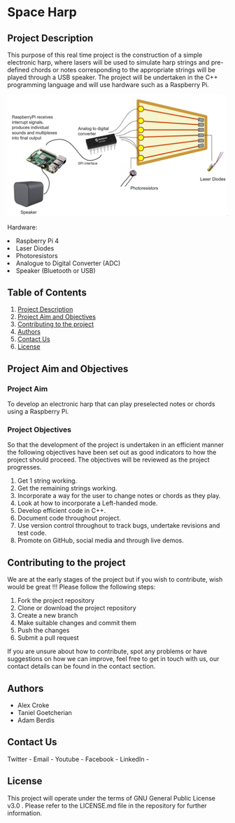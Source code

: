 # Space Harp

## Project Description 

This purpose of this real time project is the construction of a simple electronic harp, where lasers will be used to simulate harp strings and pre-defined chords or notes corresponding to the appropriate strings will be played through a USB speaker. The project will be undertaken in the C++ programming language and will use hardware such as a Raspberry Pi. 


  <a href="https://github.com/adam7400/laser-harp">
    <img src="Skematic.jpg" alt="Schematic" >
  </a>


Hardware: 

<li>Raspberry Pi 4 </li>
<li>Laser Diodes </li>
<li>Photoresistors </li>
<li>Analogue to Digital Converter (ADC) </li>
<li>Speaker (Bluetooth or USB) </li>



## Table of Contents 

  <ol>
	<li> 
		<a href="## Project Description ">Project Description </a>   
	</li>
	<li>
		 <a href="## Project Aim and Objectives ">Project Aim and Objectives </a> 
	<li> 
		<a href="## Contributing to the project ">Contributing to the project </a>   
	</li>
	<li> 
		<a href="## Authors  ">Authors </a>   
	</li>
	<li> 
		<a href="## Contact Us">Contact Us </a>   
	</li>
	<li> 
		<a href="## License ">License </a>   
	</li>
  </ol>

## Project Aim and Objectives

### Project Aim
To develop an electronic harp that can play preselected notes or chords using a Raspberry Pi.

### Project Objectives

So that the development of the project is undertaken in an efficient manner the following objectives have been set out as good indicators to how the project should proceed. The objectives will be reviewed as the project progresses. 

<ol>
<li>Get 1 string working. </li>
<li>Get the remaining strings working. </li>
<li>Incorporate a way for the user to change notes or chords as they play. </li>
<li>Look at how to incorporate a Left-handed mode. </li>
<li>Develop efficient code in C++. </li>
<li>Document code throughout project. </li>
<li>Use version control throughout to track bugs, undertake revisions and test code. </li>
<li>Promote on GitHub, social media and through live demos. </li>
</ol>


## Contributing to the project

We are at the early stages of the project but if you wish to contribute, wish would be great !!! Please follow the following steps:

<ol>
<li>Fork the project repository</li>
<li>Clone or download the project repository </li>
<li>Create a new branch</li>
<li>Make suitable changes and commit them</li>
<li>Push the changes </li>
<li>Submit a pull request</li>
</ol>

If you are unsure about how to contribute, spot any problems or have suggestions on how we can improve, feel free to get in touch with us, our contact details can be found in the contact section. 

## Authors 

<ul>
<li> Alex Croke </li>
<li> Taniel Goetcherian </li>
<li> Adam Berdis </li>
</ul>

## Contact Us

Twitter - 
Email - 
Youtube - 
Facebook - 
LinkedIn - 

## License 

This project will operate under the terms of GNU General Public License v3.0 . Please refer to the LICENSE.md file in the repository for further information.
